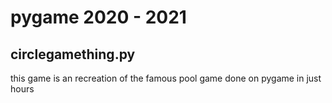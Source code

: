 # pygame 2020 - 2021
## circlegamething.py
this game is an recreation of the famous pool game done on pygame in just hours 

##
